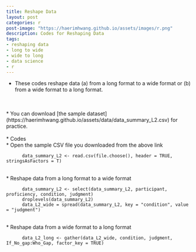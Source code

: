 ```yaml
---
title: Reshape Data
layout: post
categories: r
post-image: "https://haerimhwang.github.io/assets/images/r.png"
description: Codes for Reshaping Data
tags:
- reshaping data
- long to wide
- wide to long
- data science 
- r
---
```


* These codes reshape data (a) from a long format to a wide format or (b) from a wide format to a long format.  
<br>
<br>
* You can download [the sample dataset](https://haerimhwang.github.io/assets/data/data_summary_L2.csv) for practice.  
<br> 
<br> 
* Codes  <br>
    * Open the sample CSV file you downloaded from the above link
        
          data_summary_L2 <- read.csv(file.choose(), header = TRUE, stringsAsFactors = T)
   <br> 
    * Reshape data from a long format to a wide format
        
          data_summary_L2 <- select(data_summary_L2, participant, proficiency, condition, judgment)
          droplevels(data_summary_L2)
          data_L2_wide = spread(data_summary_L2, key = "condition", value = "judgment")
   <br> 
    * Reshape data from a wide format to a long format
        
          data_L2_long <- gather(data_L2_wide, condition, judgment, If_No_gap:Who_Gap, factor_key = TRUE)
<br>
<br> 
